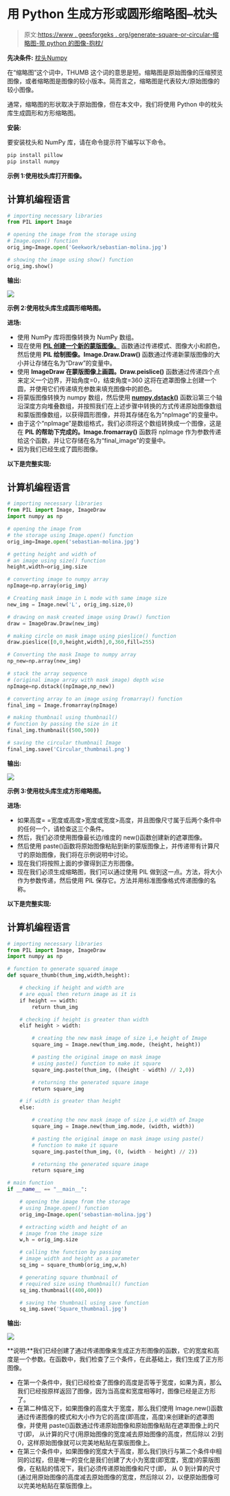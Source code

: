 # 用 Python 生成方形或圆形缩略图–枕头

> 原文:[https://www . geesforgeks . org/generate-square-or-circular-缩略图-带 python 的图像-抱枕/](https://www.geeksforgeeks.org/generate-square-or-circular-thumbnail-image-with-python-pillow/)

**先决条件:** [枕头](https://www.geeksforgeeks.org/python-pillow-a-fork-of-pil/)[Numpy](https://www.geeksforgeeks.org/python-numpy/)

在“缩略图”这个词中，THUMB 这个词的意思是短。缩略图是原始图像的压缩预览图像，或者缩略图是图像的较小版本。简而言之，缩略图是代表较大/原始图像的较小图像。

通常，缩略图的形状取决于原始图像，但在本文中，我们将使用 Python 中的枕头库生成圆形和方形缩略图。

**安装:**

要安装枕头和 NumPy 库，请在命令提示符下编写以下命令。

```py
pip install pillow
pip install numpy
```

**示例 1:使用枕头库打开图像。**

## 计算机编程语言

```py
# importing necessary libraries
from PIL import Image

# opening the image from the storage using 
# Image.open() function
orig_img=Image.open('Geekwork/sebastian-molina.jpg')

# showing the image using show() function
orig_img.show()
```

**输出:**

![](img/790b2352528d898e7cf41964a57f5d8d.png)

**示例 2:使用枕头库生成圆形缩略图。**

**进场:**

*   使用 NumPy 库将图像转换为 NumPy 数组。
*   现在使用 [**PIL 创建一个新的蒙版图像。**](https://www.geeksforgeeks.org/python-pil-image-new-method/) 函数通过传递模式、图像大小和颜色，然后使用 **PIL 绘制图像。Image.Draw.Draw()** 函数通过传递新蒙版图像的大小并让存储在名为“Draw”的变量中。
*   使用 **ImageDraw 在蒙版图像上画圆。Draw.peislice()** 函数通过传递四个点来定义一个边界，开始角度=0，结束角度=360 这将在遮罩图像上创建一个圆，并使用它们传递填充参数来填充图像中的颜色。
*   将蒙版图像转换为 numpy 数组，然后使用 [**numpy.dstack()**](https://www.geeksforgeeks.org/python-numpy-dstack-method/) 函数沿第三个轴沿深度方向堆叠数组，并按照我们在上述步骤中转换的方式传递原始图像数组和蒙版图像数组，以获得圆形图像，并将其存储在名为“npImage”的变量中。
*   由于这个“npImage”是数组格式，我们必须将这个数组转换成一个图像，这是在 **PIL 的帮助下完成的。Image.fromarray()** 函数将 npImage 作为参数传递给这个函数，并让它存储在名为“final_image”的变量中。
*   因为我们已经生成了圆形图像。

**以下是完整实现:**

## 计算机编程语言

```py
# importing necessary libraries
from PIL import Image, ImageDraw
import numpy as np

# opening the image from
# the storage using Image.open() function
orig_img=Image.open('sebastian-molina.jpg')

# getting height and width of 
# an image using size() function
height,width=orig_img.size

# converting image to numpy array
npImage=np.array(orig_img)

# Creating mask image in L mode with same image size
new_img = Image.new('L', orig_img.size,0)

# drawing on mask created image using Draw() function
draw = ImageDraw.Draw(new_img)

# making circle on mask image using pieslice() function
draw.pieslice([0,0,height,width],0,360,fill=255)

# Converting the mask Image to numpy array
np_new=np.array(new_img)

# stack the array sequence
# (original image array with mask image) depth wise
npImage=np.dstack((npImage,np_new))

# converting array to an image using fromarray() function
final_img = Image.fromarray(npImage)

# making thumbnail using thumbnail() 
# function by passing the size in it
final_img.thumbnail((500,500))

# saving the circular thumbnail Image
final_img.save('Circular_thumbnail.png')
```

**输出:**

![](img/0450b5fd3211dd58fa44b204e76f9ae4.png)

**示例 3:使用枕头库生成方形缩略图。**

**进场:**

*   如果高度= =宽度或高度>宽度或宽度>高度，并且图像尺寸属于后两个条件中的任何一个，请检查这三个条件。
*   然后，我们必须使用图像最长边/维度的 new()函数创建新的遮罩图像。
*   然后使用 paste()函数将原始图像粘贴到新的蒙版图像上，并传递带有计算尺寸的原始图像，我们将在示例说明中讨论。
*   现在我们将按照上面的步骤得到正方形图像。
*   现在我们必须生成缩略图，我们可以通过使用 PIL 做到这一点。方法，将大小作为参数传递，然后使用 PIL 保存它。方法并用标准图像格式传递图像的名称。

**以下是完整实现:**

## 计算机编程语言

```py
# importing necessary libraries
from PIL import Image, ImageDraw
import numpy as np

# function to generate squared image
def square_thumb(thum_img,width,height):

    # checking if height and width are
    # are equal then return image as it is
    if height == width:
        return thum_img

    # checking if height is greater than width
    elif height > width:

        # creating the new mask image of size i,e height of Image
        square_img = Image.new(thum_img.mode, (height, height))

        # pasting the original image on mask image
        # using paste() function to make it square
        square_img.paste(thum_img, ((height - width) // 2,0))

        # returning the generated square image
        return square_img

    # if width is greater than height
    else:

        # creating the new mask image of size i,e width of Image
        square_img = Image.new(thum_img.mode, (width, width))

        # pasting the original image on mask image using paste()
        # function to make it square
        square_img.paste(thum_img, (0, (width - height) // 2))

        # returning the generated square image
        return square_img 

# main function  
if __name__ == "__main__":

    # opening the image from the storage
    # using Image.open() function
    orig_img=Image.open('sebastian-molina.jpg')

    # extracting width and height of an
    # image from the image size 
    w,h = orig_img.size

    # calling the function by passing
    # image width and height as a parameter
    sq_img = square_thumb(orig_img,w,h)

    # generating square thumbnail of
    # required size using thumbnail() function
    sq_img.thumbnail((400,400))

    # saving the thumbnail using save function
    sq_img.save('Square_thumbnail.jpg')
```

**输出:**

![](img/5e55187465931b9e27d0cfee72334ca1.png)

**说明:**我们已经创建了通过传递图像来生成正方形图像的函数，它的宽度和高度是一个参数。在函数中，我们检查了三个条件，在此基础上，我们生成了正方形图像。

*   在第一个条件中，我们已经检查了图像的高度是否等于宽度，如果为真，那么我们已经按原样返回了图像，因为当高度和宽度相等时，图像已经是正方形了。
*   在第二种情况下，如果图像的高度大于宽度，那么我们使用 Image.new()函数通过传递图像的模式和大小作为它的高度(即高度，高度)来创建新的遮罩图像，并使用 paste()函数通过传递原始图像和原始图像粘贴在遮罩图像上的尺寸(即， 从计算的尺寸(用原始图像的宽度减去原始图像的高度，然后除以 2)到 0，这样原始图像就可以完美地粘贴在蒙版图像上。
*   在第三个条件中，如果图像的宽度大于高度，那么我们执行与第二个条件中相同的过程，但是唯一的变化是我们创建了大小为宽度(即宽度，宽度)的蒙版图像，在粘贴的情况下，我们必须传递原始图像和尺寸(即， 从 0 到计算的尺寸(通过用原始图像的高度减去原始图像的宽度，然后除以 2)，以便原始图像可以完美地粘贴在蒙版图像上。